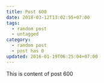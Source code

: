 ```yaml
---
title: Post 600
date: 2018-03-12T13:02:55+07:00
tags:
  - random post
  - untagged
category:
  - random post
  - post has 0
updated: 2016-01-19T06:25:04+07:00
---
```

This is content of post 600